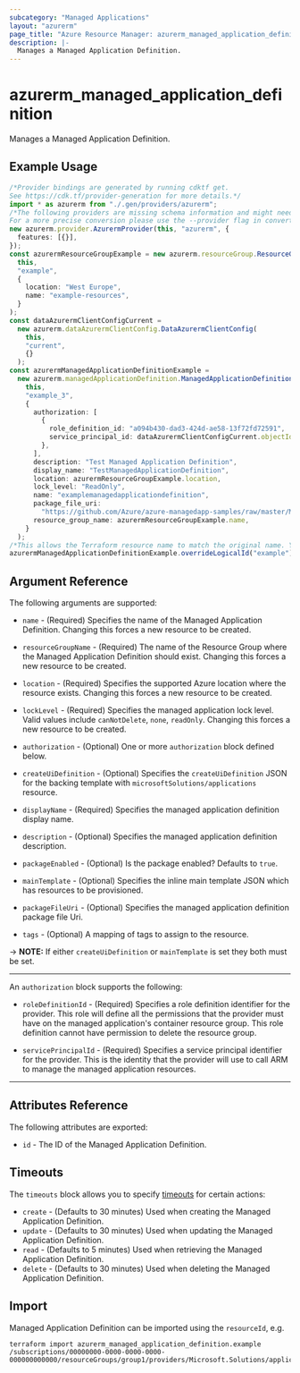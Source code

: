 ```yaml
---
subcategory: "Managed Applications"
layout: "azurerm"
page_title: "Azure Resource Manager: azurerm_managed_application_definition"
description: |-
  Manages a Managed Application Definition.
---
```


# azurerm\_managed\_application\_definition

Manages a Managed Application Definition.

## Example Usage

```typescript
/*Provider bindings are generated by running cdktf get.
See https://cdk.tf/provider-generation for more details.*/
import * as azurerm from "./.gen/providers/azurerm";
/*The following providers are missing schema information and might need manual adjustments to synthesize correctly: azurerm.
For a more precise conversion please use the --provider flag in convert.*/
new azurerm.provider.AzurermProvider(this, "azurerm", {
  features: [{}],
});
const azurermResourceGroupExample = new azurerm.resourceGroup.ResourceGroup(
  this,
  "example",
  {
    location: "West Europe",
    name: "example-resources",
  }
);
const dataAzurermClientConfigCurrent =
  new azurerm.dataAzurermClientConfig.DataAzurermClientConfig(
    this,
    "current",
    {}
  );
const azurermManagedApplicationDefinitionExample =
  new azurerm.managedApplicationDefinition.ManagedApplicationDefinition(
    this,
    "example_3",
    {
      authorization: [
        {
          role_definition_id: "a094b430-dad3-424d-ae58-13f72fd72591",
          service_principal_id: dataAzurermClientConfigCurrent.objectId,
        },
      ],
      description: "Test Managed Application Definition",
      display_name: "TestManagedApplicationDefinition",
      location: azurermResourceGroupExample.location,
      lock_level: "ReadOnly",
      name: "examplemanagedapplicationdefinition",
      package_file_uri:
        "https://github.com/Azure/azure-managedapp-samples/raw/master/Managed Application Sample Packages/201-managed-storage-account/managedstorage.zip",
      resource_group_name: azurermResourceGroupExample.name,
    }
  );
/*This allows the Terraform resource name to match the original name. You can remove the call if you don't need them to match.*/
azurermManagedApplicationDefinitionExample.overrideLogicalId("example");

```

## Argument Reference

The following arguments are supported:

*   `name` - (Required) Specifies the name of the Managed Application Definition. Changing this forces a new resource to be created.

*   `resourceGroupName` - (Required) The name of the Resource Group where the Managed Application Definition should exist. Changing this forces a new resource to be created.

*   `location` - (Required) Specifies the supported Azure location where the resource exists. Changing this forces a new resource to be created.

*   `lockLevel` - (Required) Specifies the managed application lock level. Valid values include `canNotDelete`, `none`, `readOnly`. Changing this forces a new resource to be created.

*   `authorization` - (Optional) One or more `authorization` block defined below.

*   `createUiDefinition` - (Optional) Specifies the `createUiDefinition` JSON for the backing template with `microsoftSolutions/applications` resource.

*   `displayName` - (Required) Specifies the managed application definition display name.

*   `description` - (Optional) Specifies the managed application definition description.

*   `packageEnabled` - (Optional) Is the package enabled? Defaults to `true`.

*   `mainTemplate` - (Optional) Specifies the inline main template JSON which has resources to be provisioned.

*   `packageFileUri` - (Optional) Specifies the managed application definition package file Uri.

*   `tags` - (Optional) A mapping of tags to assign to the resource.

\-> **NOTE:** If either `createUiDefinition` or `mainTemplate` is set they both must be set.

***

An `authorization` block supports the following:

*   `roleDefinitionId` - (Required) Specifies a role definition identifier for the provider. This role will define all the permissions that the provider must have on the managed application's container resource group. This role definition cannot have permission to delete the resource group.

*   `servicePrincipalId` - (Required) Specifies a service principal identifier for the provider. This is the identity that the provider will use to call ARM to manage the managed application resources.

***

## Attributes Reference

The following attributes are exported:

* `id` - The ID of the Managed Application Definition.

## Timeouts

The `timeouts` block allows you to specify [timeouts](https://www.terraform.io/language/resources/syntax#operation-timeouts) for certain actions:

* `create` - (Defaults to 30 minutes) Used when creating the Managed Application Definition.
* `update` - (Defaults to 30 minutes) Used when updating the Managed Application Definition.
* `read` - (Defaults to 5 minutes) Used when retrieving the Managed Application Definition.
* `delete` - (Defaults to 30 minutes) Used when deleting the Managed Application Definition.

## Import

Managed Application Definition can be imported using the `resourceId`, e.g.

```shell
terraform import azurerm_managed_application_definition.example /subscriptions/00000000-0000-0000-0000-000000000000/resourceGroups/group1/providers/Microsoft.Solutions/applicationDefinitions/appDefinition1
```
